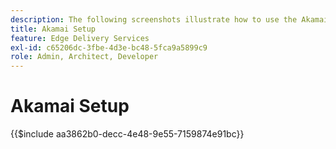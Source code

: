```yaml
---
description: The following screenshots illustrate how to use the Akamai Property Manager to configure a property to deliver content. **Essential settings are marked with a red circle.**
title: Akamai Setup
feature: Edge Delivery Services
exl-id: c65206dc-3fbe-4d3e-bc48-5fca9a5899c9
role: Admin, Architect, Developer
---
```

# Akamai Setup

{{$include aa3862b0-decc-4e48-9e55-7159874e91bc}}
